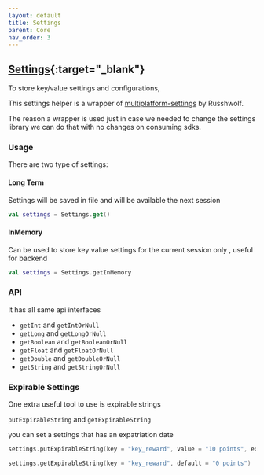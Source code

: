 ```yaml
---
layout: default
title: Settings
parent: Core
nav_order: 3
---
```


## [Settings](https://kmp.telereso.io/docs/core/latest/-core/io.telereso.kmp.core/-settings/index.html){:target="_blank"}

To store key/value settings and configurations,

This settings helper is a wrapper
of [multiplatform-settings](https://github.com/russhwolf/multiplatform-settings) by Russhwolf.

The reason a wrapper is used just in case we needed to change the settings library we can do that
with no changes on consuming sdks.

### Usage 

There are two type of settings: 

#### Long Term 


Settings will be saved in file and will be available the next session

```kotlin
val settings = Settings.get()
```

#### InMemory 


Can be used to store key value settings for the current session only , useful for backend

```kotlin
val settings = Settings.getInMemory
```

### API

It has all same api interfaces

* `getInt` and `getIntOrNull`
* `getLong` and `getLongOrNull`
* `getBoolean` and `getBooleanOrNull`
* `getFloat` and `getFloatOrNull`
* `getDouble` and `getDoubleOrNull`
* `getString` and `getStringOrNull`

### Expirable Settings

One extra useful tool to use is expirable strings

`putExpirableString` and `getExpirableString`

you can set a settings that has an expatriation date

```kotlin
settings.putExpirableString(key = "key_reward", value = "10 points", exp = 1678530427)

settings.getExpirableString(key = "key_reward", default = "0 points")
```